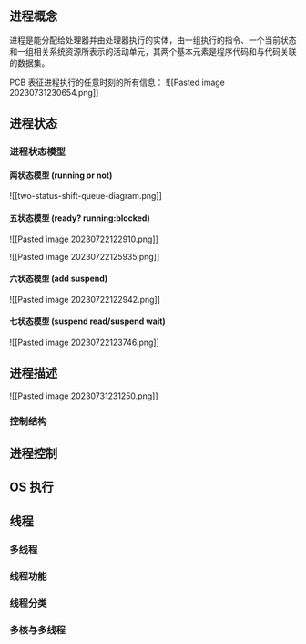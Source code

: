 ## 进程概念
进程是能分配给处理器并由处理器执行的实体，由一组执行的指令、一个当前状态和一组相关系统资源所表示的活动单元，其两个基本元素是程序代码和与代码关联的数据集。

PCB 表征进程执行的任意时刻的所有信息：
![[Pasted image 20230731230654.png]]

## 进程状态

### 进程状态模型
#### 两状态模型 (running or not)
![[two-status-shift-queue-diagram.png]]

#### 五状态模型 (ready? running:blocked)
![[Pasted image 20230722122910.png]]

![[Pasted image 20230722125935.png]]

#### 六状态模型 (add suspend)
![[Pasted image 20230722122942.png]]

#### 七状态模型 (suspend read/suspend wait)
![[Pasted image 20230722123746.png]]

## 进程描述
![[Pasted image 20230731231250.png]]

### 控制结构

## 进程控制

## OS 执行

## 线程
### 多线程
### 线程功能
### 线程分类

### 多核与多线程
